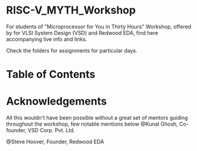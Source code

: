 # RISC-V_MYTH_Workshop

For students of "Microprocessor for You in Thirty Hours" Workshop, offered by for VLSI System Design (VSD) and Redwood EDA, find here accompanying live info and links.

Check the folders for assignments for particular days.

# Table of Contents

# Acknowledgements
All this wouldn't have been possible without a great set of mentors guiding throughout the workshop, few notable mentions below
@Kunal Ghosh, Co-founder, VSD Corp. Pvt. Ltd.

@Steve Hoover, Founder, Redwood EDA
